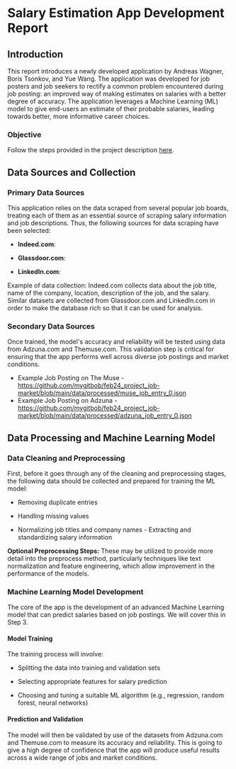 ﻿

# Salary Estimation App Development Report

## Introduction

This report introduces a newly developed application by Andreas Wagner, Boris Tsonkov, and Yue Wang. The application was developed for job posters and job seekers to rectify a common problem encountered during job posting: an improved way of making estimates on salaries with a better degree of accuracy. The application leverages a Machine Learning (ML) model to give end-users an estimate of their probable salaries, leading towards better, more informative career choices.

### Objective

Follow the steps provided in the project description [here](https://docs.google.com/document/d/1Z_Ojvq3D2yJxojpT6ghsC1YGwV2NL9PI3XjPT9esAzs/edit).


## Data Sources and Collection

### Primary Data Sources

This application relies on the data scraped from several popular job boards, treating each of them as an essential source of scraping salary information and job descriptions. Thus, the following sources for data scraping have been selected:

- **Indeed.com**: 

- **Glassdoor.com**: 

- **LinkedIn.com**: 

Example of data collection: Indeed.com collects data about the job title, name of the company, location, description of the job, and the salary. Similar datasets are collected from Glassdoor.com and LinkedIn.com in order to make the database rich so that it can be used for analysis.

### Secondary Data Sources
Once trained, the model's accuracy and reliability will be tested using data from Adzuna.com and Themuse.com. This validation step is critical for ensuring that the app performs well across diverse job postings and market conditions.

- Example Job Posting on The Muse - https://github.com/mygitbob/feb24_project_job-market/blob/main/data/processed/muse_job_entry_0.json
- Example Job Posting on Adzuna - https://github.com/mygitbob/feb24_project_job-market/blob/main/data/processed/adzuna_job_entry_0.json



## Data Processing and Machine Learning Model
### Data Cleaning and Preprocessing

First, before it goes through any of the cleaning and preprocessing stages, the following data should be collected and prepared for training the ML model:

- Removing duplicate entries

- Handling missing values

- Normalizing job titles and company names - Extracting and standardizing salary information

**Optional Preprocessing Steps:**  These may be utilized to provide more detail into the preprocess method, particularly techniques like text normalization and feature engineering, which allow improvement in the performance of the models.

### Machine Learning Model Development 
The core of the app is the development of an advanced Machine Learning model that can predict salaries based on job postings. We will cover this in Step 3.
#### Model Training

The training process will involve:

- Splitting the data into training and validation sets

- Selecting appropriate features for salary prediction

- Choosing and tuning a suitable ML algorithm (e.g., regression, random forest, neural networks) 

#### Prediction and Validation 
The model will then be validated by use of the datasets from Adzuna.com and Themuse.com to measure its accuracy and reliability. This is going to give a high degree of confidence that the app will produce useful results across a wide range of jobs and market conditions. 



